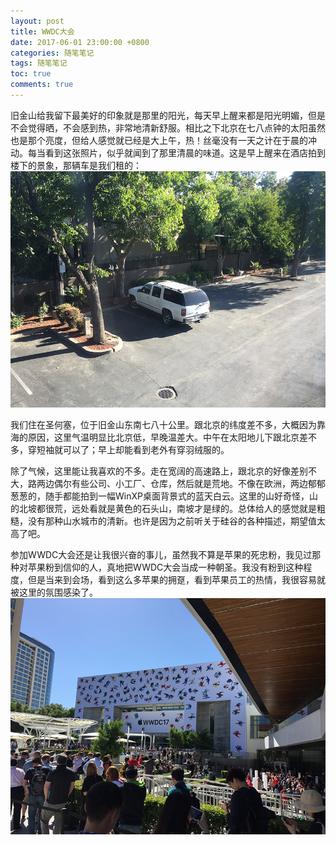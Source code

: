 ```yaml
---
layout: post
title: WWDC大会
date: 2017-06-01 23:00:00 +0800
categories: 随笔笔记
tags: 随笔笔记
toc: true
comments: true
---
```

旧金山给我留下最美好的印象就是那里的阳光，每天早上醒来都是阳光明媚，但是不会觉得晒，不会感到热，非常地清新舒服。相比之下北京在七八点钟的太阳虽然也是那个亮度，但给人感觉就已经是大上午，热！丝毫没有一天之计在于晨的冲动。每当看到这张照片，似乎就闻到了那里清晨的味道。这是早上醒来在酒店拍到楼下的景象，那辆车是我们租的：
![圣何塞的清晨](0601WWDC/img01.png)

我们住在圣何塞，位于旧金山东南七八十公里。跟北京的纬度差不多，大概因为靠海的原因，这里气温明显比北京低，早晚温差大。中午在太阳地儿下跟北京差不多，穿短袖就可以了；早上却能看到老外有穿羽绒服的。

除了气候，这里能让我喜欢的不多。走在宽阔的高速路上，跟北京的好像差别不大，路两边偶尔有些公司、小工厂、仓库，然后就是荒地。不像在欧洲，两边郁郁葱葱的，随手都能拍到一幅WinXP桌面背景式的蓝天白云。这里的山好奇怪，山的北坡都很荒，远处看就是黄色的石头山，南坡才是绿的。总体给人的感觉就是粗糙，没有那种山水城市的清新。也许是因为之前听关于硅谷的各种描述，期望值太高了吧。

参加WWDC大会还是让我很兴奋的事儿，虽然我不算是苹果的死忠粉，我见过那种对苹果粉到信仰的人，真地把WWDC大会当成一种朝圣。我没有粉到这种程度，但是当来到会场，看到这么多苹果的拥趸，看到苹果员工的热情，我很容易就被这里的氛围感染了。
![WWDC注册](0601WWDC/img02.png)